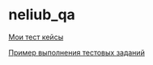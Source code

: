 # neliub_qa
[Мои тест кейсы](https://docs.google.com/spreadsheets/d/1gvkNNlat0a1IUNFXOwuEN4_4kGg7lIjyOPj06QMzf2o/edit#gid=306401338)

[Пример выполнения тестовых заданий](https://docs.google.com/spreadsheets/d/1R7IpzS8_aDagcGxAfW6dWrBt5Vcd86RIZeVgC3L7rbo/edit#gid=0)